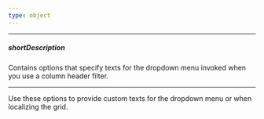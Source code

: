 ```yaml
---
type: object
---
```

---
##### shortDescription
Contains options that specify texts for the dropdown menu invoked when you use a column header filter.

---
Use these options to provide custom texts for the dropdown menu or when localizing the grid.